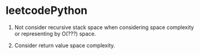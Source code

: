 # leetcodePython

1. Not consider recursive stack space when considering space complexity or representing by O(???) space.

2. Consider return value space complexity.
